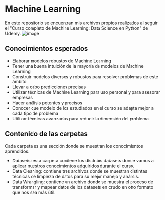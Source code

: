 # Machine Learning
En este repositorio se encuentran mis archivos propios realizados al seguir el "Curso completo de Machine Learning: Data Science en Python" de Udemy.
![image](https://www.google.com/url?sa=i&url=https%3A%2F%2Fgfycat.com%2Fgifs%2Fsearch%2Fmachine%2Blearning&psig=AOvVaw0tKnNPTb9Bd9mrjOu2oFA7&ust=1628546326269000&source=images&cd=vfe&ved=0CAoQjRxqFwoTCIDX2qy2ovICFQAAAAAdAAAAABAD.gif)

## Conocimientos esperados
* Elaborar modelos robustos de Machine Learning
* Tener una buena intuición de la mayoría de modelos de Machine Learning
* Construir modelos diversos y robustos para resolver problemas de este ámbito
* Llevar a cabo predicciones precisas
* Utilizar técnicas de Machine Learning para uso personal y para asesorar empresas
* Hacer análisis potentes y precisos
* Conocer que modelo de los estudiados en el curso se adapta mejor a cada tipo de problema
* Utilizar técnicas avanzadas para reducir la dimensión del problema

## Contenido de las carpetas
Cada carpeta es una sección donde se muestran los conocimientos aprendidos.
* Datasets: esta carpeta contiene los distintos datasets donde vamos a aplicar nuestros conocimientos adquiridos durante el curso.
* Data Cleaning: contiene tres archivos donde se muestran distintas técnicas de limpieza de datos para su mejor manejo y análisis.
* Data Wrangling: contiene un archivo donde se muestra el proceso de transformar y mapear datos de los datasets en crudo en otro formato que nos sea más útil.
